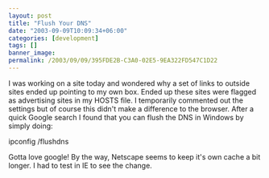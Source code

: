 ```yaml
---
layout: post
title: "Flush Your DNS"
date: "2003-09-09T10:09:34+06:00"
categories: [development]
tags: []
banner_image: 
permalink: /2003/09/09/395FDE2B-C3A0-02E5-9EA322FD547C1D22
---
```


I was working on a site today and wondered why a set of links to outside sites ended up pointing to my own box. Ended up these sites were flagged as advertising sites in my HOSTS file. I temporarily commented out the settings but of course this didn't make a difference to the browser. After a quick Google search I found that you can flush the DNS in Windows by simply doing:

ipconfig /flushdns

Gotta love google! By the way, Netscape seems to keep it's own cache a bit longer. I had to test in IE to see the change.